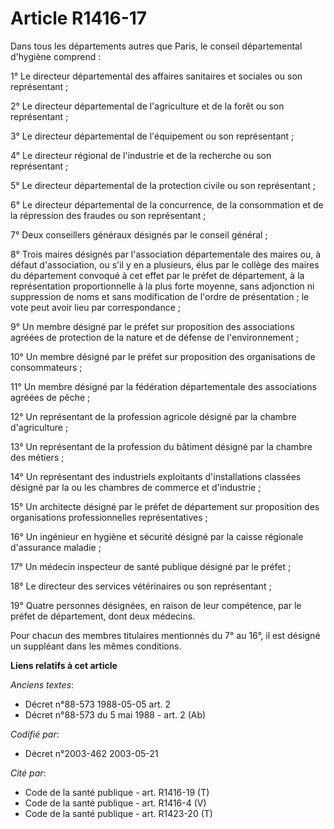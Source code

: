 # Article R1416-17

Dans tous les départements autres que Paris, le conseil départemental d'hygiène comprend :

1° Le directeur départemental des affaires sanitaires et sociales ou son représentant ;

2° Le directeur départemental de l'agriculture et de la forêt ou son représentant ;

3° Le directeur départemental de l'équipement ou son représentant ;

4° Le directeur régional de l'industrie et de la recherche ou son représentant ;

5° Le directeur départemental de la protection civile ou son représentant ;

6° Le directeur départemental de la concurrence, de la consommation et de la répression des fraudes ou son représentant ;

7° Deux conseillers généraux désignés par le conseil général ;

8° Trois maires désignés par l'association départementale des maires ou, à défaut d'association, ou s'il y en a plusieurs,
élus par le collège des maires du département convoqué à cet effet par le préfet de département, à la représentation
proportionnelle à la plus forte moyenne, sans adjonction ni suppression de noms et sans modification de l'ordre de
présentation ; le vote peut avoir lieu par correspondance ;

9° Un membre désigné par le préfet sur proposition des associations agréées de protection de la nature et de défense de
l'environnement ;

10° Un membre désigné par le préfet sur proposition des organisations de consommateurs ;

11° Un membre désigné par la fédération départementale des associations agréées de pêche ;

12° Un représentant de la profession agricole désigné par la chambre d'agriculture ;

13° Un représentant de la profession du bâtiment désigné par la chambre des métiers ;

14° Un représentant des industriels exploitants d'installations classées désigné par la ou les chambres de commerce et
d'industrie ;

15° Un architecte désigné par le préfet de département sur proposition des organisations professionnelles représentatives ;

16° Un ingénieur en hygiène et sécurité désigné par la caisse régionale d'assurance maladie ;

17° Un médecin inspecteur de santé publique désigné par le préfet ;

18° Le directeur des services vétérinaires ou son représentant ;

19° Quatre personnes désignées, en raison de leur compétence, par le préfet de département, dont deux médecins.

Pour chacun des membres titulaires mentionnés du 7° au 16°, il est désigné un suppléant dans les mêmes conditions.

**Liens relatifs à cet article**

_Anciens textes_:

  - Décret n°88-573 1988-05-05 art. 2
  - Décret n°88-573 du 5 mai 1988 - art. 2 (Ab)

_Codifié par_:

  - Décret n°2003-462 2003-05-21

_Cité par_:

  - Code de la santé publique - art. R1416-19 (T)
  - Code de la santé publique - art. R1416-4 (V)
  - Code de la santé publique - art. R1423-20 (T)
